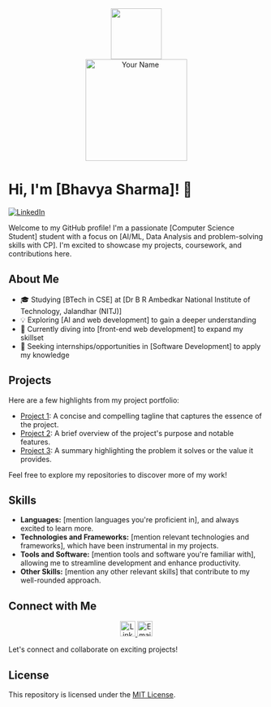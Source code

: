 <div id="header" align="center">
  <img src="https://media.giphy.com/media/M9gbBd9nbDrOTu1Mqx/giphy.gif" width="100"/>
</div>
<div align="center">
  <img src="your-profile-image-url" alt="Your Name" width="200" height="200">
</div>

# Hi, I'm [Bhavya Sharma]! 👋

<!-- [![GitHub followers](https://img.shields.io/github/followers/your-username?style=social)](https://github.com/your-username) -->
[![LinkedIn](https://img.shields.io/badge/LinkedIn-Connect-blue)](https://www.linkedin.com/in/bhavya-sharma2002/)

Welcome to my GitHub profile! I'm a passionate [Computer Science Student] student with a focus on [AI/ML, Data Analysis and problem-solving skills with CP]. I'm excited to showcase my projects, coursework, and contributions here.

## About Me

- 🎓 Studying [BTech in CSE] at [Dr B R Ambedkar National Institute of Technology, Jalandhar (NITJ)]
- 💡 Exploring [AI and web development] to gain a deeper understanding
- 🌱 Currently diving into [front-end web development] to expand my skillset
- 💼 Seeking internships/opportunities in [Software Development] to apply my knowledge

## Projects

Here are a few highlights from my project portfolio:

- [Project 1](link-to-project1): A concise and compelling tagline that captures the essence of the project.
- [Project 2](link-to-project2): A brief overview of the project's purpose and notable features.
- [Project 3](link-to-project3): A summary highlighting the problem it solves or the value it provides.

Feel free to explore my repositories to discover more of my work!

## Skills

- **Languages:** [mention languages you're proficient in], and always excited to learn more.
- **Technologies and Frameworks:** [mention relevant technologies and frameworks], which have been instrumental in my projects.
- **Tools and Software:** [mention tools and software you're familiar with], allowing me to streamline development and enhance productivity.
- **Other Skills:** [mention any other relevant skills] that contribute to my well-rounded approach.

<!-- ## Contributions

I actively contribute to the open-source community. Some of my notable contributions include:

- [Contribution 1](link-to-contribution1): A brief description highlighting the impact of your contribution.
- [Contribution 2](link-to-contribution2): An overview of your involvement and the value you added.
- [Contribution 3](link-to-contribution3): A summary of your contribution's significance and its benefits.
 -->
## Connect with Me

<div align="center">
  <a href="https://www.linkedin.com/in/your-profile" target="_blank">
    <img src="linkedin-icon.png" alt="LinkedIn" width="30" height="30">
  </a>
  <a href="mailto:your-email@example.com" target="_blank">
    <img src="email-icon.png" alt="Email" width="30" height="30">
  </a>
</div>

Let's connect and collaborate on exciting projects!

## License

This repository is licensed under the [MIT License](LICENSE).


<!--
**bhavyasharma1469/bhavyasharma1469** is a ✨ _special_ ✨ repository because its `README.md` (this file) appears on your GitHub profile.

Here are some ideas to get you started:

- 🔭 I’m currently working on ...
- 🌱 I’m currently learning ...
- 👯 I’m looking to collaborate on ...
- 🤔 I’m looking for help with ...
- 💬 Ask me about ...
- 📫 How to reach me: ...
- 😄 Pronouns: ...
- ⚡ Fun fact: ...
-->
